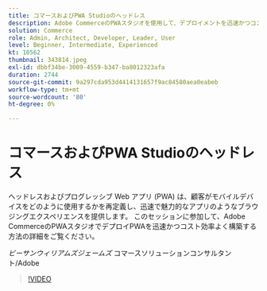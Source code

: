 ```yaml
---
title: コマースおよびPWA Studioのヘッドレス
description: Adobe CommerceのPWAスタジオを使用して、デプロイメントを迅速かつコスト効率よく最適化するPWAの構築について詳しく説明します
solution: Commerce
role: Admin, Architect, Developer, Leader, User
level: Beginner, Intermediate, Experienced
kt: 10562
thumbnail: 343814.jpeg
exl-id: dbbf34be-3009-4559-b347-ba8012323afa
duration: 2744
source-git-commit: 9a297cda953d4414131657f9ac84580aea0eabeb
workflow-type: tm+mt
source-wordcount: '80'
ht-degree: 0%

---
```


# コマースおよびPWA Studioのヘッドレス

ヘッドレスおよびプログレッシブ Web アプリ (PWA) は、顧客がモバイルデバイスをどのように使用するかを再定義し、迅速で魅力的なアプリのようなブラウジングエクスペリエンスを提供します。 このセッションに参加して、Adobe CommerceのPWAスタジオでデプロイPWAを迅速かつコスト効率よく構築する方法の詳細をご覧ください。

*ビーサンウィリアムズジェームズ* コマースソリューションコンサルタント/Adobe

>[!VIDEO](https://video.tv.adobe.com/v/343814/?quality=12&learn=on)

